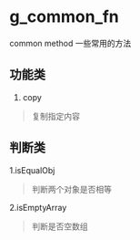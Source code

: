 # g_common_fn
common method 一些常用的方法

## 功能类
1. copy
> 复制指定内容


## 判断类
1.isEqualObj
> 判断两个对象是否相等

2.isEmptyArray
> 判断是否空数组
